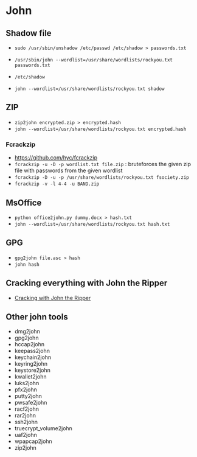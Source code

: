 # John

## Shadow file

- `sudo /usr/sbin/unshadow /etc/passwd /etc/shadow > passwords.txt`
- `/usr/sbin/john --wordlist=/usr/share/wordlists/rockyou.txt passwords.txt`

- `/etc/shadow`
- `john --wordlist=/usr/share/wordlists/rockyou.txt shadow`

## ZIP

- `zip2john encrypted.zip > encrypted.hash`
- `john --wordlist=/usr/share/wordlists/rockyou.txt encrypted.hash`

### Fcrackzip

- <https://github.com/hyc/fcrackzip>
- `fcrackzip -u -D -p wordlist.txt file.zip` : bruteforces the given zip file with passwords from the given wordlist
- `fcrackzip -D -u -p /usr/share/wordlists/rockyou.txt fsociety.zip`
- `fcrackzip -v -l 4-4 -u BAND.zip`

## MsOffice

- `python office2john.py dummy.docx > hash.txt`
- `john --wordlist=/usr/share/wordlists/rockyou.txt hash.txt`

## GPG

- `gpg2john file.asc > hash`
- `john hash`

## Cracking everything with John the Ripper

- [Cracking with John the Ripper](https://bytesoverbombs.io/cracking-everything-with-john-the-ripper-d434f0f6dc1c)

## Other john tools

- dmg2john
- gpg2john
- hccap2john
- keepass2john
- keychain2john
- keyring2john
- keystore2john
- kwallet2john
- luks2john
- pfx2john
- putty2john
- pwsafe2john
- racf2john
- rar2john
- ssh2john
- truecrypt_volume2john
- uaf2john
- wpapcap2john
- zip2john
